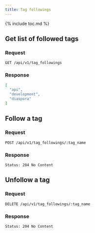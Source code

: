 ```yaml
---
title: Tag followings
---
```


{% include toc.md %}

## Get list of followed tags

### Request

~~~
GET /api/v1/tag_followings
~~~

### Response

~~~json
[
  "api",
  "development",
  "diaspora"
]
~~~

## Follow a tag

### Request

~~~
POST /api/v1/tag_followings/:tag_name
~~~

### Response

~~~
Status: 204 No Content
~~~

## Unfollow a tag

### Request

~~~
DELETE /api/v1/tag_followings/:tag_name
~~~

### Response

~~~
Status: 204 No Content
~~~
